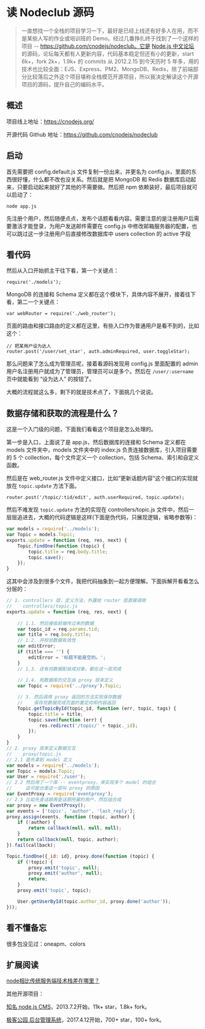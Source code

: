 # 读 Nodeclub 源码

> 一直想找一个全栈的项目学习一下，最好是已经上线还有好多人在用，而不是某些人写的作业或培训班的 Demo。经过几番挣扎终于找到了一个这样的项目 -- https://github.com/cnodejs/nodeclub。它是 [Node.js 中文论坛](https://cnodejs.org/)的源码，论坛每天都有人更新内容，代码基本稳定但还有小的更新，start 6k+，fork 2k+，1.9k+ 的 commits 从 2012.2.15 到今天历时 5 年多，用的技术也比较全面：EJS、Express、PM2、MongoDB、Redis，除了前端部分比较落后之外这个项目堪称全栈模范开源项目，所以我决定解读这个开源项目的源码，提升自己的编码水平。

## 概述

项目线上地址：https://cnodejs.org/

开源代码 Github 地址：https://github.com/cnodejs/nodeclub

## 启动

首先需要把 config.default.js 文件复制一份出来，并更名为 config.js，里面的东西很好懂，什么都不改也没关系。然后就是把 MongoDB 和 Redis 数据库启动起来，只要启动起来就好了其他的不需要做。然后把 npm 依赖装好，最后项目就可以启动了：

    node app.js

先注册个用户，然后随便点点，发布个话题看看内容。需要注意的是注册用户后需要激活才能登录，为用户发送邮件需要在 config.js 中修改邮箱服务器的配置，也可以跳过这一步注册用户后直接修改数据库中 users collection 的 active 字段

## 看代码

然后从入口开始抓主干往下看，第一个关键点：

    require('./models');

MongoDB 的连接和 Schema 定义都在这个模块下，具体内容不展开，接着往下看，第二一个关键点：

    var webRouter = require('./web_router');

页面的路由和接口路由的定义都在这里，有些入口作为普通用户是看不到的，比如这个：

    // 把某用户设为达人
    router.post('/user/set_star', auth.adminRequired, user.toggleStar);

那么问题来了怎么成为管理员呢，接着看源码发现用 config.js 里面配置的 admin 用户名注册用户就成为了管理员，管理员可以是多个。然后在 `/user/:username` 页中就能看到 “设为达人” 的按钮了。

大概的流程就这么多，剩下的就是技术点了，下面挑几个说说。

## 数据存储和获取的流程是什么？

这是一个入门级的问题，下面我们看看这个项目是怎么处理的。

第一步是入口，上面说了是 app.js，然后数据库的连接和 Schema 定义都在 models 文件夹中，models 文件夹中的 index.js 负责连接数据库，引入项目需要的 5 个 collection，每个文件定义一个 collection，包括 Schema、索引和自定义函数。

然后是在 web_router.js 文件中定义接口，比如“更新话题内容”这个接口的实现就放在 `topic.update` 方法下面。

    router.post('/topic/:tid/edit', auth.userRequired, topic.update);

然后不难发现 `topic.update` 方法的实现在 controllers/topic.js 文件中，然后一层层追进去，大概的代码逻辑是这样(下面是伪代码，只展现逻辑，省略参数等)：

```javascript
var models = require('../models');
var Topic = models.Topic;
exports.update = function (req, res, next) {
    Topic.findOne(function (topic) {
        topic.title = req.body.title;
        topic.save();
    });
}
```

这其中会涉及到很多个文件，我把代码抽象到一起方便理解。下面拆解开看看怎么分层的：

```javascript
// 1. controllers 层，定义方法，外露给 router 层直接调用
//    controllers/topic.js
exports.update = function (req, res, next) {
    
    // 1.1. 然后接收前端传过来的数据
    var topic_id = req.params.tid;
    var title = req.body.title;
    // 1.2. 并校验数据有效性
    var editError;
    if (title === '') {
        editError = '标题不能是空的。';
    }
    // 1.3. 还有将数据配装成对象，都在这一层完成
    
    // 1.4. 和数据库的交互由 proxy 层来定义
    var Topic = require('../proxy').Topic;

    // 3. 然后调用 proxy 返回的方法实现保存数据
    //    保存完数据完成页面的重定向和内容返回
    Topic.getTopicById(topic_id, function (err, topic, tags) {
        topic.title = title;
        topic.save(function (err) {
            res.redirect('/topic/' + topic._id);
        });
    }
}
// 2. proxy 层来定义数据交互 
//    proxy/topic.js
// 2.1 首先拿到 model 定义
var models = require('../models');
var Topic = models.Topic;
var User = require('./user');
// 2.2 然后用了一个库 -- eventproxy，来实现多个 model 的组合
//     这可能也是这一层叫 proxy 的原因
var EventProxy = require('eventproxy');
// 2.3 比如先查话题再查话题所属的用户，然后组合成
var proxy = new EventProxy();
var events = ['topic', 'author', 'last_reply'];
proxy.assign(events, function (topic, author) {
    if (!author) {
        return callback(null, null, null);
    }
    return callback(null, topic, author);
}).fail(callback);

Topic.findOne({_id: id}, proxy.done(function (topic) {
    if (!topic) {
        proxy.emit('topic', null);
        proxy.emit('author', null);
        return;
    }
    proxy.emit('topic', topic);

    User.getUserById(topic.author_id, proxy.done('author'));
}));
```

## 看不懂备忘

很多包没见过：oneapm、colors

## 扩展阅读

[node相比传统服务端技术栈差在哪里？](https://www.zhihu.com/question/263715023/answer/275984629)

其他开源项目：

[知名 node.js CMS](https://github.com/keystonejs/keystone)，2013.7.2开始，11k+ star，1.8k+ fork。

[极客公园 后台管理系统](https://github.com/ericjjj/vms)，2017.4.12开始，700+ star，100+ fork。
